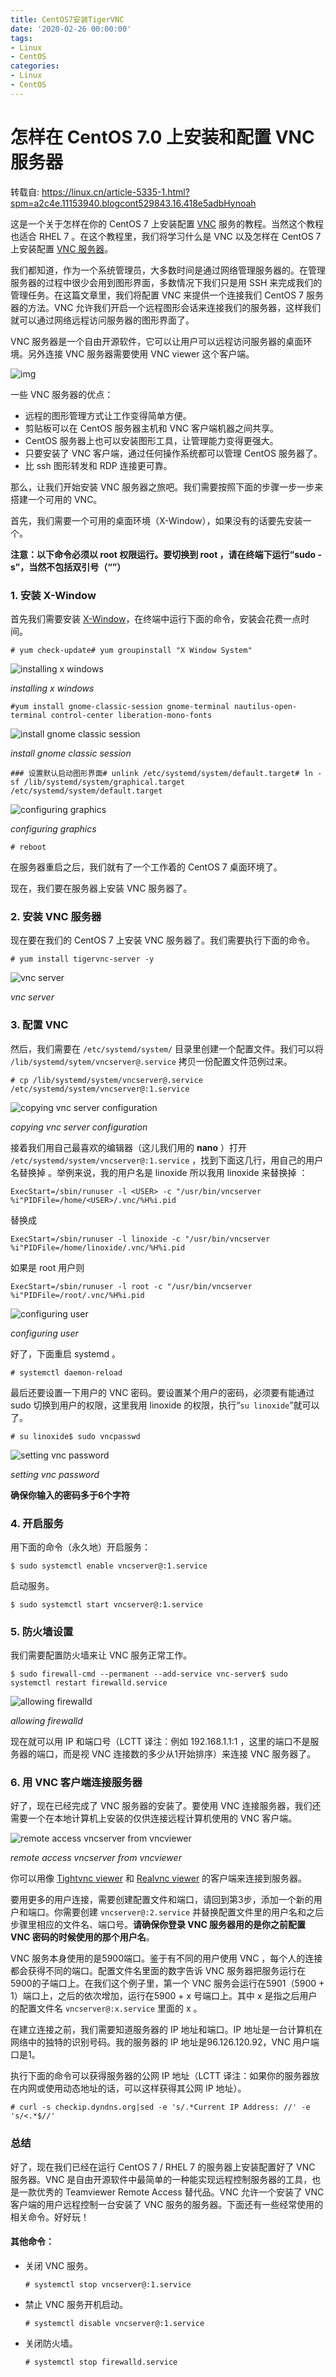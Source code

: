 ```yaml
---
title: CentOS7安装TigerVNC
date: '2020-02-26 00:00:00'
tags:
- Linux
- CentOS
categories:
- Linux
- CentOS
---
```

# 怎样在 CentOS 7.0 上安装和配置 VNC 服务器

转载自: https://linux.cn/article-5335-1.html?spm=a2c4e.11153940.blogcont529843.16.418e5adbHynoah

这是一个关于怎样在你的 CentOS 7 上安装配置 [VNC](http://en.wikipedia.org/wiki/Virtual_Network_Computing) 服务的教程。当然这个教程也适合 RHEL 7 。在这个教程里，我们将学习什么是 VNC 以及怎样在 CentOS 7 上安装配置 [VNC 服务器](http://en.wikipedia.org/wiki/Virtual_Network_Computing)。

我们都知道，作为一个系统管理员，大多数时间是通过网络管理服务器的。在管理服务器的过程中很少会用到图形界面，多数情况下我们只是用 SSH 来完成我们的管理任务。在这篇文章里，我们将配置 VNC 来提供一个连接我们 CentOS 7 服务器的方法。VNC 允许我们开启一个远程图形会话来连接我们的服务器，这样我们就可以通过网络远程访问服务器的图形界面了。

VNC 服务器是一个自由开源软件，它可以让用户可以远程访问服务器的桌面环境。另外连接 VNC 服务器需要使用 VNC viewer 这个客户端。

![img](https://img.linux.net.cn/data/attachment/album/201504/26/112812oz6l6tnr6trnmluc.png)

一些 VNC 服务器的优点：

- 远程的图形管理方式让工作变得简单方便。
- 剪贴板可以在 CentOS 服务器主机和 VNC 客户端机器之间共享。
- CentOS 服务器上也可以安装图形工具，让管理能力变得更强大。
- 只要安装了 VNC 客户端，通过任何操作系统都可以管理 CentOS 服务器了。
- 比 ssh 图形转发和 RDP 连接更可靠。

那么，让我们开始安装 VNC 服务器之旅吧。我们需要按照下面的步骤一步一步来搭建一个可用的 VNC。

首先，我们需要一个可用的桌面环境（X-Window），如果没有的话要先安装一个。

**注意：以下命令必须以 root 权限运行。要切换到 root ，请在终端下运行“sudo -s”，当然不包括双引号（“”）**

### 1. 安装 X-Window

首先我们需要安装 [X-Window](http://en.wikipedia.org/wiki/X_Window_System)，在终端中运行下面的命令，安装会花费一点时间。

```
# yum check-update# yum groupinstall "X Window System"
```

![installing x windows](https://img.linux.net.cn/data/attachment/album/201504/26/112815zz6kgdkqznknnqqf.png)

*installing x windows*

```
#yum install gnome-classic-session gnome-terminal nautilus-open-terminal control-center liberation-mono-fonts
```

![install gnome classic session](https://img.linux.net.cn/data/attachment/album/201504/26/112815pgyhigy0ycpccz0c.png)

*install gnome classic session*

```
### 设置默认启动图形界面# unlink /etc/systemd/system/default.target# ln -sf /lib/systemd/system/graphical.target /etc/systemd/system/default.target
```

![configuring graphics](https://img.linux.net.cn/data/attachment/album/201504/26/112816e4dvx6zui4z9ugz4.png)

*configuring graphics*

```
# reboot
```

在服务器重启之后，我们就有了一个工作着的 CentOS 7 桌面环境了。

现在，我们要在服务器上安装 VNC 服务器了。

### 2. 安装 VNC 服务器

现在要在我们的 CentOS 7 上安装 VNC 服务器了。我们需要执行下面的命令。

```
# yum install tigervnc-server -y
```

![vnc server](https://img.linux.net.cn/data/attachment/album/201504/26/112817b0m2tj40jjs0120l.png)

*vnc server*

### 3. 配置 VNC

然后，我们需要在 `/etc/systemd/system/` 目录里创建一个配置文件。我们可以将 `/lib/systemd/sytem/vncserver@.service` 拷贝一份配置文件范例过来。

```
# cp /lib/systemd/system/vncserver@.service /etc/systemd/system/vncserver@:1.service
```

![copying vnc server configuration](https://img.linux.net.cn/data/attachment/album/201504/26/112817khh66mhmndtlg1h6.png)

*copying vnc server configuration*

接着我们用自己最喜欢的编辑器（这儿我们用的 **nano** ）打开 `/etc/systemd/system/vncserver@:1.service` ，找到下面这几行，用自己的用户名替换掉 。举例来说，我的用户名是 linoxide 所以我用 linoxide 来替换掉 ：

```
ExecStart=/sbin/runuser -l <USER> -c "/usr/bin/vncserver %i"PIDFile=/home/<USER>/.vnc/%H%i.pid
```

替换成

```
ExecStart=/sbin/runuser -l linoxide -c "/usr/bin/vncserver %i"PIDFile=/home/linoxide/.vnc/%H%i.pid
```

如果是 root 用户则

```
ExecStart=/sbin/runuser -l root -c "/usr/bin/vncserver %i"PIDFile=/root/.vnc/%H%i.pid
```

![configuring user](https://img.linux.net.cn/data/attachment/album/201504/26/112818a5s5i5pdok2g5dyr.png)

*configuring user*

好了，下面重启 systemd 。

```
# systemctl daemon-reload
```

最后还要设置一下用户的 VNC 密码。要设置某个用户的密码，必须要有能通过 sudo 切换到用户的权限，这里我用 linoxide 的权限，执行“`su linoxide`”就可以了。

```
# su linoxide$ sudo vncpasswd
```

![setting vnc password](https://img.linux.net.cn/data/attachment/album/201504/26/112818f4rw9i46yt9carg9.png)

*setting vnc password*

**确保你输入的密码多于6个字符**

### 4. 开启服务

用下面的命令（永久地）开启服务：

```
$ sudo systemctl enable vncserver@:1.service
```

启动服务。

```
$ sudo systemctl start vncserver@:1.service
```

### 5. 防火墙设置

我们需要配置防火墙来让 VNC 服务正常工作。

```
$ sudo firewall-cmd --permanent --add-service vnc-server$ sudo systemctl restart firewalld.service
```

![allowing firewalld](https://img.linux.net.cn/data/attachment/album/201504/26/112819xd57amrcrqdvrdrj.png)

*allowing firewalld*

现在就可以用 IP 和端口号（LCTT 译注：例如 192.168.1.1:1 ，这里的端口不是服务器的端口，而是视 VNC 连接数的多少从1开始排序）来连接 VNC 服务器了。

### 6. 用 VNC 客户端连接服务器

好了，现在已经完成了 VNC 服务器的安装了。要使用 VNC 连接服务器，我们还需要一个在本地计算机上安装的仅供连接远程计算机使用的 VNC 客户端。

![remote access vncserver from vncviewer](https://img.linux.net.cn/data/attachment/album/201504/26/112821l72b1bbwbgbbbe2g.png)

*remote access vncserver from vncviewer*

你可以用像 [Tightvnc viewer](http://www.tightvnc.com/) 和 [Realvnc viewer](https://www.realvnc.com/) 的客户端来连接到服务器。

要用更多的用户连接，需要创建配置文件和端口，请回到第3步，添加一个新的用户和端口。你需要创建 `vncserver@:2.service` 并替换配置文件里的用户名和之后步骤里相应的文件名、端口号。**请确保你登录 VNC 服务器用的是你之前配置 VNC 密码的时候使用的那个用户名**。

VNC 服务本身使用的是5900端口。鉴于有不同的用户使用 VNC ，每个人的连接都会获得不同的端口。配置文件名里面的数字告诉 VNC 服务器把服务运行在5900的子端口上。在我们这个例子里，第一个 VNC 服务会运行在5901（5900 + 1）端口上，之后的依次增加，运行在5900 + x 号端口上。其中 x 是指之后用户的配置文件名 `vncserver@:x.service` 里面的 x 。

在建立连接之前，我们需要知道服务器的 IP 地址和端口。IP 地址是一台计算机在网络中的独特的识别号码。我的服务器的 IP 地址是96.126.120.92，VNC 用户端口是1。

执行下面的命令可以获得服务器的公网 IP 地址（LCTT 译注：如果你的服务器放在内网或使用动态地址的话，可以这样获得其公网 IP 地址）。

```
# curl -s checkip.dyndns.org|sed -e 's/.*Current IP Address: //' -e 's/<.*$//'
```

### 总结

好了，现在我们已经在运行 CentOS 7 / RHEL 7 的服务器上安装配置好了 VNC 服务器。VNC 是自由开源软件中最简单的一种能实现远程控制服务器的工具，也是一款优秀的 Teamviewer Remote Access 替代品。VNC 允许一个安装了 VNC 客户端的用户远程控制一台安装了 VNC 服务的服务器。下面还有一些经常使用的相关命令。好好玩！

#### 其他命令：

- 关闭 VNC 服务。

  ```
  # systemctl stop vncserver@:1.service
  ```

- 禁止 VNC 服务开机启动。

  ```
  # systemctl disable vncserver@:1.service
  ```

- 关闭防火墙。

  ```
  # systemctl stop firewalld.service
  ```
